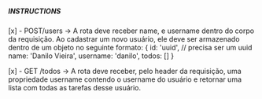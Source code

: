 ##### INSTRUCTIONS 

[x] - POST/users -> A rota deve receber name, e username dentro do corpo da requisição. Ao cadastrar um novo usuário, ele deve ser armazenado dentro de um objeto no seguinte formato: 
{ 
	id: 'uuid', // precisa ser um uuid
	name: 'Danilo Vieira', 
	username: 'danilo', 
	todos: []
}

[x] - GET /todos -> A rota deve receber, pelo header da requisição, uma propriedade username contendo o username do usuário e retornar uma lista com todas as tarefas desse usuário.